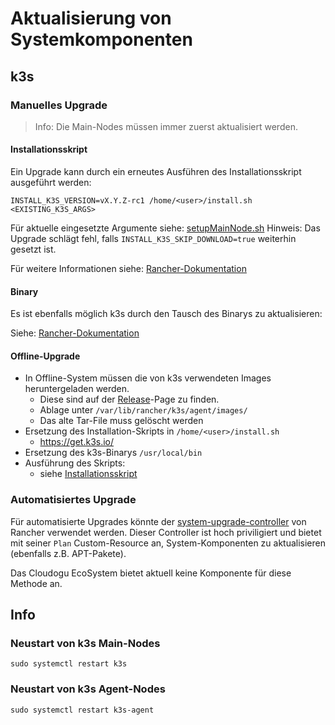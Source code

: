# Aktualisierung von Systemkomponenten

## k3s

### Manuelles Upgrade

> Info: Die Main-Nodes müssen immer zuerst aktualisiert werden.

#### Installationsskript

Ein Upgrade kann durch ein erneutes Ausführen des Installationsskript ausgeführt werden:

`INSTALL_K3S_VERSION=vX.Y.Z-rc1 /home/<user>/install.sh <EXISTING_K3S_ARGS>`

Für aktuelle eingesetzte Argumente siehe: [setupMainNode.sh](../../resources/usr/sbin/setupMainNode.sh)
Hinweis: Das Upgrade schlägt fehl, falls `INSTALL_K3S_SKIP_DOWNLOAD=true` weiterhin gesetzt ist.

Für weitere Informationen siehe: [Rancher-Dokumentation](https://docs.k3s.io/upgrades/manual#upgrade-k3s-using-the-installation-script)

#### Binary

Es ist ebenfalls möglich k3s durch den Tausch des Binarys zu aktualisieren:

Siehe: [Rancher-Dokumentation](https://docs.k3s.io/upgrades/manual#manually-upgrade-k3s-using-the-binary)

#### Offline-Upgrade

- In Offline-System müssen die von k3s verwendeten Images heruntergeladen werden.
  - Diese sind auf der [Release](https://github.com/k3s-io/k3s/releases)-Page zu finden.
  - Ablage unter `/var/lib/rancher/k3s/agent/images/`
  - Das alte Tar-File muss gelöscht werden
- Ersetzung des Installation-Skripts in `/home/<user>/install.sh`
  - https://get.k3s.io/
- Ersetzung des k3s-Binarys `/usr/local/bin`
- Ausführung des Skripts:
  - siehe [Installationsskript](#installationsskript)

### Automatisiertes Upgrade

Für automatisierte Upgrades könnte der [system-upgrade-controller](https://github.com/rancher/system-upgrade-controller) von Rancher verwendet werden.
Dieser Controller ist hoch priviligiert und bietet mit seiner `Plan` Custom-Resource an, System-Komponenten zu aktualisieren (ebenfalls z.B. APT-Pakete).

Das Cloudogu EcoSystem bietet aktuell keine Komponente für diese Methode an.

## Info

### Neustart von k3s Main-Nodes

`sudo systemctl restart k3s`

### Neustart von k3s Agent-Nodes

`sudo systemctl restart k3s-agent`